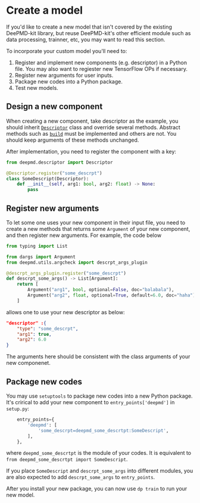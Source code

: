# Create a model

If you'd like to create a new model that isn't covered by the existing DeePMD-kit library, but reuse DeePMD-kit's other efficient module such as data processing, trainner, etc, you may want to read this section.

To incorporate your custom model you'll need to:
1. Register and implement new components (e.g. descriptor) in a Python file. You may also want to regiester new TensorFlow OPs if necessary.
2. Register new arguments for user inputs.
3. Package new codes into a Python package.
4. Test new models.

## Design a new component

When creating a new component, take descriptor as the example, you should inherit [`Descriptor`](deepmd.descriptor.descriptor.Descriptor) class and override several methods. Abstract methods such as [`build`](deepmd.descriptor.descriptor.Descriptor.build) must be implemented and others are not. You should keep arguments of these methods unchanged.

After implementation, you need to register the component with a key:
```py
from deepmd.descriptor import Descriptor

@Descriptor.register("some_descrpt")
class SomeDescript(Descriptor):
    def __init__(self, arg1: bool, arg2: float) -> None:
        pass
```

## Register new arguments

To let some one uses your new component in their input file, you need to create a new methods that returns some `Argument` of your new component, and then register new arguments. For example, the code below

```py
from typing import List

from dargs import Argument
from deepmd.utils.argcheck import descrpt_args_plugin

@descrpt_args_plugin.register("some_descrpt")
def descrpt_some_args() -> List[Argument]:
    return [
        Argument("arg1", bool, optional=False, doc="balabala"),
        Argument("arg2", float, optional=True, default=6.0, doc="haha"),
    ]
```

allows one to use your new descriptor as below:

```json
"descriptor" :{
    "type": "some_descrpt",
    "arg1": true,
    "arg2": 6.0
}
```

The arguments here should be consistent with the class arguments of your new componenet.

## Package new codes

You may use `setuptools` to package new codes into a new Python package. It's crirical to add your new component to `entry_points['deepmd']` in `setup.py`:

```py
    entry_points={
        'deepmd': [
            'some_descrpt=deepmd_some_descrtpt:SomeDescript',
        ],
    },
```

where `deepmd_some_descrtpt` is the module of your codes. It is equivalent to `from deepmd_some_descrtpt import SomeDescript`.

If you place `SomeDescript` and `descrpt_some_args` into different modules, you are also expected to add `descrpt_some_args` to `entry_points`.

After you install your new package, you can now use `dp train` to run your new model.

